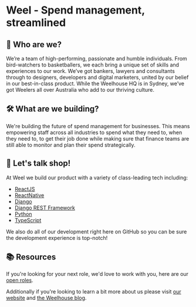 # Weel - Spend management, streamlined

## 👋 Who are we?
We’re a team of high-performing, passionate and humble individuals. From bird-watchers to basketballers, we each bring a unique set of skills and experiences to our work. We’ve got bankers, lawyers and consultants through to designers, developers and digital marketers, united by our belief in our best-in-class product. While the Weelhouse HQ is in Sydney, we’ve got Weelers all over Australia who add to our thriving culture.

## 🛠️ What are we building?
We're building the future of spend management for businesses. This means empowering staff across all industries to spend what they need to, when they need to, to get their job done while making sure that finance teams are still able to monitor and plan their spend strategically.

## 🚧 Let's talk shop!
At Weel we build our product with a variety of class-leading tech including:
- [ReactJS](https://react.dev/)
- [ReactNative](https://reactnative.dev/)
- [Django](https://www.djangoproject.com/)
- [Django REST Framework](https://www.django-rest-framework.org/)
- [Python](https://www.python.org/)
- [TypeScript](https://www.typescriptlang.org/)

We also do all of our development right here on GitHub so you can be sure the development experience is top-notch!

## :books: Resources
If you're looking for your next role, we'd love to work with you, here are our [open roles](https://jobs.lever.co/weel).

Additionally if you're looking to learn a bit more about us please visit [our website](https://letsweel.com/) and [the Weelhouse blog](https://letsweel.com/resources/the-weelhouse).
